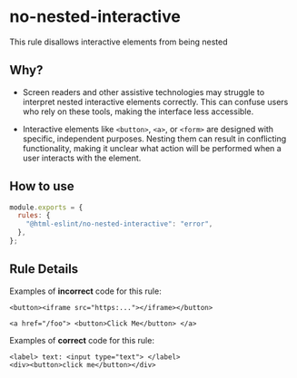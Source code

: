 # no-nested-interactive

This rule disallows interactive elements from being nested

## Why?

- Screen readers and other assistive technologies may struggle to interpret nested interactive elements correctly. This can confuse users who rely on these tools, making the interface less accessible.

- Interactive elements like `<button>`, `<a>`, or `<form>` are designed with specific, independent purposes. Nesting them can result in conflicting functionality, making it unclear what action will be performed when a user interacts with the element.

## How to use

```js,.eslintrc.js
module.exports = {
  rules: {
    "@html-eslint/no-nested-interactive": "error",
  },
};
```

## Rule Details

Examples of **incorrect** code for this rule:

```html,incorrect
<button><iframe src="https:..."></iframe></button>

<a href="/foo"> <button>Click Me</button> </a>
```

Examples of **correct** code for this rule:

```html,correct
<label> text: <input type="text"> </label>
<div><button>click me</button></div>
```
